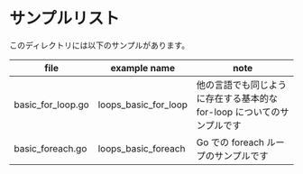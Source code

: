# サンプルリスト

このディレクトリには以下のサンプルがあります。

|file|example name|note|
|----|------------|----|
|basic\_for\_loop.go|loops\_basic\_for\_loop|他の言語でも同じように存在する基本的な for-loop についてのサンプルです|
|basic\_foreach.go|loops\_basic\_foreach|Go での foreach ループのサンプルです|
